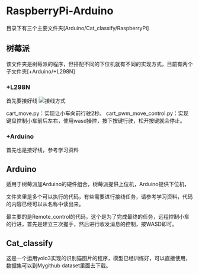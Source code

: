 # RaspberryPi-Arduino

目录下有三个主要文件夹[Arduino/Cat_classify/RaspberryPi]


## 树莓派

该文件夹是树莓派的程序，但搭配不同的下位机就有不同的实现方式，目前有两个子文件夹[+Arduino/+L298N]

### +L298N
首先要接好线
![接线方式](https://i.imgur.com/VQ4WiVQ.png)

cart_move.py：实现让小车向前行驶2秒。
cart_pwm_move_control.py：实现键盘控制小车前后左右，使用wasd操控，按下按键行驶，松开按键就会停止。

### +Arduino
首先也是接好线，参考学习资料

## Arduino

适用于树莓派加Arduino的硬件组合，树莓派提供上位机，Arduino提供下位机，

文件夹里是多个可以执行的代码，有些需要进行接线任务，请参考学习资料，代码的内容已经可以从名称中读出来。

最主要的是Remote_control的代码，这个是为了完成最终的任务，远程控制小车的行进，首先是建立三次握手，然后进行收发消息的控制，按WASD即可。


## Cat_classify

这是一个运用yolo3实现的识别猫图片的程序，模型已经训练好，可以直接使用，数据集可以到Mygithub dataset里面去下载。